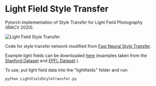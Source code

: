 # Light Field Style Transfer

Pytorch implementation of Style Transfer for Light Field Photography (WACV 2020).

![Light Field Style Transfer](https://github.com/davidmhart/LightFieldStyleTransfer/blob/master/example.jpg)

Code for style transfer network modified from [Fast Neural Style Transfer](https://github.com/pytorch/examples/tree/master/fast_neural_style).

Example light fields can be downloaded [here](https://www.dropbox.com/sh/eseyuisrpfet2y6/AABeLiosjSBhqebpQF9mE_Lka?dl=0) (examples taken from the [Stanford Dataset](http://lightfields.stanford.edu/) and [EPFL Dataset](https://www.epfl.ch/labs/mmspg/downloads/epfl-light-field-image-dataset/) ).

To use, put light field data into the "lightfields" folder and run:

``python LightFieldStyleTransfer.py``
